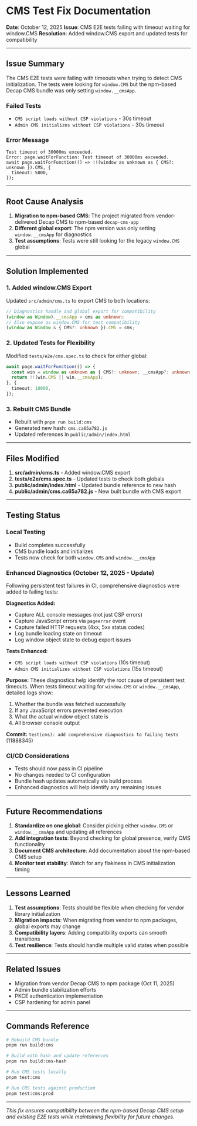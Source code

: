 # CMS Test Fix Documentation

**Date**: October 12, 2025
**Issue**: CMS E2E tests failing with timeout waiting for window.CMS
**Resolution**: Added window.CMS export and updated tests for compatibility

---

## Issue Summary

The CMS E2E tests were failing with timeouts when trying to detect CMS initialization. The tests were looking for `window.CMS` but the npm-based Decap CMS bundle was only setting `window.__cmsApp`.

### Failed Tests
- `CMS script loads without CSP violations` - 30s timeout
- `Admin CMS initializes without CSP violations` - 30s timeout

### Error Message
```
Test timeout of 30000ms exceeded.
Error: page.waitForFunction: Test timeout of 30000ms exceeded.
await page.waitForFunction(() => !!(window as unknown as { CMS?: unknown }).CMS, {
  timeout: 5000,
});
```

---

## Root Cause Analysis

1. **Migration to npm-based CMS**: The project migrated from vendor-delivered Decap CMS to npm-based `decap-cms-app`
2. **Different global export**: The npm version was only setting `window.__cmsApp` for diagnostics
3. **Test assumptions**: Tests were still looking for the legacy `window.CMS` global

---

## Solution Implemented

### 1. Added window.CMS Export
Updated `src/admin/cms.ts` to export CMS to both locations:
```typescript
// Diagnostics handle and global export for compatibility
(window as Window).__cmsApp = cms as unknown;
// Also expose as window.CMS for test compatibility
(window as Window & { CMS?: unknown }).CMS = cms;
```

### 2. Updated Tests for Flexibility
Modified `tests/e2e/cms.spec.ts` to check for either global:
```typescript
await page.waitForFunction(() => {
  const win = window as unknown as { CMS?: unknown; __cmsApp?: unknown };
  return !!(win.CMS || win.__cmsApp);
}, {
  timeout: 10000,
});
```

### 3. Rebuilt CMS Bundle
- Rebuilt with `pnpm run build:cms`
- Generated new hash: `cms.ca65a782.js`
- Updated references in `public/admin/index.html`

---

## Files Modified

1. **src/admin/cms.ts** - Added window.CMS export
2. **tests/e2e/cms.spec.ts** - Updated tests to check both globals
3. **public/admin/index.html** - Updated bundle reference to new hash
4. **public/admin/cms.ca65a782.js** - New built bundle with CMS export

---

## Testing Status

### Local Testing
- Build completes successfully
- CMS bundle loads and initializes
- Tests now check for both `window.CMS` and `window.__cmsApp`

### Enhanced Diagnostics (October 12, 2025 - Update)
Following persistent test failures in CI, comprehensive diagnostics were added to failing tests:

**Diagnostics Added:**
- Capture ALL console messages (not just CSP errors)
- Capture JavaScript errors via `pageerror` event
- Capture failed HTTP requests (4xx, 5xx status codes)
- Log bundle loading state on timeout
- Log window object state to debug export issues

**Tests Enhanced:**
- `CMS script loads without CSP violations` (10s timeout)
- `Admin CMS initializes without CSP violations` (15s timeout)

**Purpose:**
These diagnostics help identify the root cause of persistent test timeouts. When tests timeout waiting for `window.CMS` or `window.__cmsApp`, detailed logs show:
1. Whether the bundle was fetched successfully
2. If any JavaScript errors prevented execution
3. What the actual window object state is
4. All browser console output

**Commit:** `test(cms): add comprehensive diagnostics to failing tests` (11888345)

### CI/CD Considerations
- Tests should now pass in CI pipeline
- No changes needed to CI configuration
- Bundle hash updates automatically via build process
- Enhanced diagnostics will help identify any remaining issues

---

## Future Recommendations

1. **Standardize on one global**: Consider picking either `window.CMS` or `window.__cmsApp` and updating all references
2. **Add integration tests**: Beyond checking for global presence, verify CMS functionality
3. **Document CMS architecture**: Add documentation about the npm-based CMS setup
4. **Monitor test stability**: Watch for any flakiness in CMS initialization timing

---

## Lessons Learned

1. **Test assumptions**: Tests should be flexible when checking for vendor library initialization
2. **Migration impacts**: When migrating from vendor to npm packages, global exports may change
3. **Compatibility layers**: Adding compatibility exports can smooth transitions
4. **Test resilience**: Tests should handle multiple valid states when possible

---

## Related Issues

- Migration from vendor Decap CMS to npm package (Oct 11, 2025)
- Admin bundle stabilization efforts
- PKCE authentication implementation
- CSP hardening for admin panel

---

## Commands Reference

```bash
# Rebuild CMS bundle
pnpm run build:cms

# Build with hash and update references
pnpm run build:cms-hash

# Run CMS tests locally
pnpm test:cms

# Run CMS tests against production
pnpm test:cms:prod
```

---

*This fix ensures compatibility between the npm-based Decap CMS setup and existing E2E tests while maintaining flexibility for future changes.*